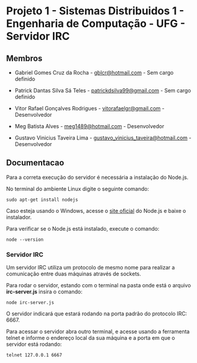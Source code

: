 # Projeto 1 - Sistemas Distribuidos 1 - Engenharia de Computação - UFG - Servidor IRC

## Membros

* Gabriel Gomes Cruz da Rocha - gblcr@hotmail.com - Sem cargo definido

* Patrick Dantas Silva Sá Teles - patrickdsilva99@gmail.com - Sem cargo definido

* Vitor Rafael Gonçalves Rodrigues - vitorafaelgr@gmail.com - Desenvolvedor

* Meg Batista Alves - meg1489@hotmail.com - Desenvolvedor

* Gustavo Vinicius Taveira Lima - gustavo_vinicius_taveira@hotmail.com - Desenvolvedor

## Documentacao

Para a correta execução do servidor é necessária a instalação do Node.js.

No terminal do ambiente Linux digite o seguinte comando:
```
sudo apt-get install nodejs
```
Caso esteja usando o Windows,  acesse o [site oficial](https://nodejs.org/en/) do Node.js e baixe o instalador.

Para verificar se o Node.js está instalado, execute o comando:
```
node --version
```
### Servidor IRC

Um servidor IRC utiliza um protocolo de mesmo nome para realizar
 a comunicação entre duas máquinas através de sockets.

 Para rodar o servidor, estando com o terminal na pasta onde está o arquivo
 **irc-server.js** insira o comando:
 ```
 node irc-server.js
 ```
 O servidor indicará que estará rodando na porta padrão do protocolo IRC: 6667.

Para acessar o servidor abra outro terminal, e acesse usando a ferramenta telnet
e informe o endereço local da sua máquina e a porta em que o servidor está rodando:
```
telnet 127.0.0.1 6667
```